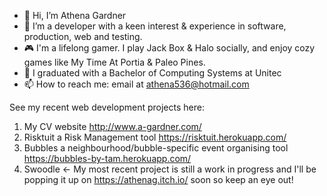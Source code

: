 - 👋 Hi, I’m Athena Gardner
- 👀 I’m a developer with a keen interest & experience in software, production, web and testing.
- 🎮 I'm a lifelong gamer. I play Jack Box & Halo socially, and enjoy cozy games like My Time At Portia & Paleo Pines.
- 🌱 I graduated with a Bachelor of Computing Systems at Unitec
- 📫 How to reach me: email at athena536@hotmail.com

See my recent web development projects here: 
1. My CV website http://www.a-gardner.com/
2. Risktuit a Risk Management tool https://risktuit.herokuapp.com/
3. Bubbles a neighbourhood/bubble-specific event organising tool https://bubbles-by-tam.herokuapp.com/
4. Swoodle <- My most recent project is still a work in progress and I'll be popping it up on https://athenag.itch.io/ soon so keep an eye out!
